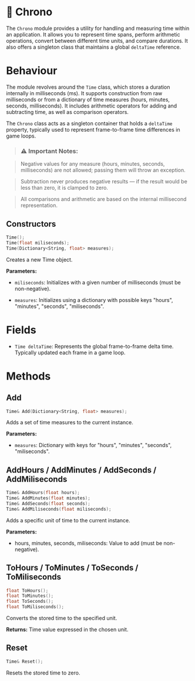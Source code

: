 # 🔷 Chrono

The ```Chrono``` module provides a utility for handling and measuring time within an application. It allows you to represent time spans, perform arithmetic operations, convert between different time units, and compare durations. It also offers a singleton class that maintains a global ```deltaTime``` reference.

# Behaviour

The module revolves around the ```Time``` class, which stores a duration internally in milliseconds (ms). It supports construction from raw milliseconds or from a dictionary of time measures (hours, minutes, seconds, milliseconds). It includes arithmetic operators for adding and subtracting time, as well as comparison operators.

The ```Chrono``` class acts as a singleton container that holds a ```deltaTime``` property, typically used to represent frame-to-frame time differences in game loops.

> ### ⚠️ Important Notes:

> Negative values for any measure (hours, minutes, seconds, milliseconds) are not allowed; passing them will throw an exception.

> Subtraction never produces negative results — if the result would be less than zero, it is clamped to zero.

> All comparisons and arithmetic are based on the internal millisecond representation.

## Constructors
```cpp
Time();
Time(float miliseconds);
Time(Dictionary<String, float> measures);
```

Creates a new Time object.

__Parameters:__

* ```miliseconds```: Initializes with a given number of milliseconds (must be non-negative).

* ```measures```: Initializes using a dictionary with possible keys "hours", "minutes", "seconds", "miliseconds".


# Fields

* ```Time deltaTime```: Represents the global frame-to-frame delta time. Typically updated each frame in a game loop.


# Methods

## Add
```cpp
Time& Add(Dictionary<String, float> measures);
```

Adds a set of time measures to the current instance.

__Parameters:__

* ```measures```: Dictionary with keys for "hours", "minutes", "seconds", "miliseconds".

## AddHours / AddMinutes / AddSeconds / AddMiliseconds
```cpp
Time& AddHours(float hours);
Time& AddMinutes(float minutes);
Time& AddSeconds(float seconds);
Time& AddMiliseconds(float miliseconds);
```

Adds a specific unit of time to the current instance.

__Parameters:__

* hours, minutes, seconds, miliseconds: Value to add (must be non-negative).

## ToHours / ToMinutes / ToSeconds / ToMiliseconds
```cpp
float ToHours();
float ToMinutes();
float ToSeconds();
float ToMiliseconds();
```

Converts the stored time to the specified unit.

__Returns:__ Time value expressed in the chosen unit.

## Reset
```cpp
Time& Reset();
```

Resets the stored time to zero.



